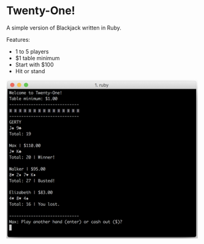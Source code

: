 # Twenty-One!

A simple version of Blackjack written in Ruby.

Features:

- 1 to 5 players
- $1 table minimum
- Start with $100
- Hit or stand

<img src="https://github.com/rjb/Twenty-One/blob/master/twenty-one.png?raw=true" width="500">